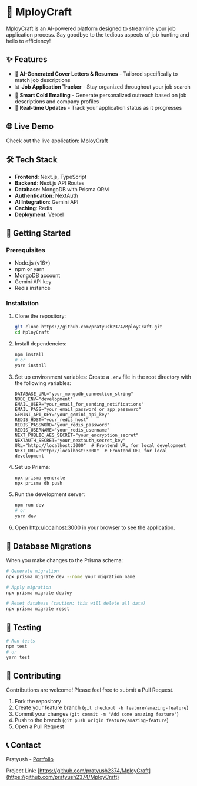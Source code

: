 # 🚀 MployCraft

MployCraft is an AI-powered platform designed to streamline your job application process. Say goodbye to the tedious aspects of job hunting and hello to efficiency!

## ✨ Features

- 📝 **AI-Generated Cover Letters & Resumes** - Tailored specifically to match job descriptions
- 📊 **Job Application Tracker** - Stay organized throughout your job search 
- 📧 **Smart Cold Emailing** - Generate personalized outreach based on job descriptions and company profiles
- 🔄 **Real-time Updates** - Track your application status as it progresses

## 🌐 Live Demo

Check out the live application: [MployCraft](https://mploycraft.vercel.app/)

## 🛠️ Tech Stack

- **Frontend**: Next.js, TypeScript
- **Backend**: Next.js API Routes
- **Database**: MongoDB with Prisma ORM
- **Authentication**: NextAuth
- **AI Integration**: Gemini API
- **Caching**: Redis
- **Deployment**: Vercel

## 🚀 Getting Started

### Prerequisites

- Node.js (v16+)
- npm or yarn
- MongoDB account
- Gemini API key
- Redis instance

### Installation

1. Clone the repository:
   ```bash
   git clone https://github.com/pratyush2374/MployCraft.git
   cd MployCraft
   ```

2. Install dependencies:
   ```bash
   npm install
   # or
   yarn install
   ```

3. Set up environment variables:
   Create a `.env` file in the root directory with the following variables:
   ```
   DATABASE_URL="your_mongodb_connection_string"
   NODE_ENV="development"
   EMAIL_USER="your_email_for_sending_notifications"
   EMAIL_PASS="your_email_password_or_app_password"
   GEMINI_API_KEY="your_gemini_api_key"
   REDIS_HOST="your_redis_host"
   REDIS_PASSWORD="your_redis_password"
   REDIS_USERNAME="your_redis_username"
   NEXT_PUBLIC_AES_SECRET="your_encryption_secret"
   NEXTAUTH_SECRET="your_nextauth_secret_key"
   URL="http://localhost:3000"  # Frontend URL for local development
   NEXT_URL="http://localhost:3000"  # Frontend URL for local development
   ```

4. Set up Prisma:
   ```bash
   npx prisma generate
   npx prisma db push
   ```

5. Run the development server:
   ```bash
   npm run dev
   # or
   yarn dev
   ```

6. Open [http://localhost:3000](http://localhost:3000) in your browser to see the application.

## 🔄 Database Migrations

When you make changes to the Prisma schema:

```bash
# Generate migration
npx prisma migrate dev --name your_migration_name

# Apply migration
npx prisma migrate deploy

# Reset database (caution: this will delete all data)
npx prisma migrate reset
```

## 🧪 Testing

```bash
# Run tests
npm test
# or
yarn test
```

## 🤝 Contributing

Contributions are welcome! Please feel free to submit a Pull Request.

1. Fork the repository
2. Create your feature branch (`git checkout -b feature/amazing-feature`)
3. Commit your changes (`git commit -m 'Add some amazing feature'`)
4. Push to the branch (`git push origin feature/amazing-feature`)
5. Open a Pull Request



## 📞 Contact

Pratyush - [Portfolio](https://pratyush2374.vercel.app)

Project Link: [https://github.com/pratyush2374/MployCraft](https://github.com/pratyush2374/MployCraft)
